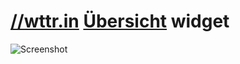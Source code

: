 # [//wttr.in](wttr.in) [Übersicht](http://tracesof.net/uebersicht/) widget
![Screenshot](https://raw.githubusercontent.com/matthias-vogt/wttr-uebersicht/master/screenshot.png)
